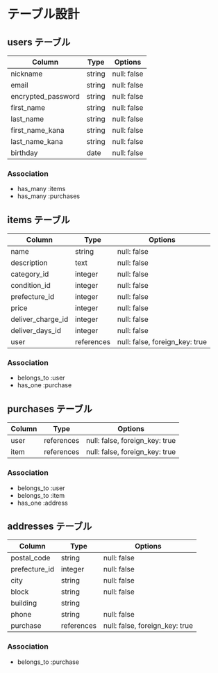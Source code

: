 # テーブル設計

## users テーブル

| Column              | Type     | Options     |
| ------------------ | ---------| ----------- |
| nickname           | string   | null: false |
| email              | string   | null: false |
| encrypted_password | string   | null: false |
| first_name         | string   | null: false |
| last_name          | string   | null: false |
| first_name_kana    | string   | null: false |
| last_name_kana     | string   | null: false |
| birthday           | date     | null: false |

### Association
- has_many :items
- has_many :purchases

## items テーブル

| Column            | Type        | Options                        |
| ------------------| ------------| -------------------------------|
| name              | string      | null: false                    |
| description       | text        | null: false                    |
| category_id       | integer     | null: false                    |
| condition_id      | integer     | null: false                    |
| prefecture_id     | integer     | null: false                    |
| price             | integer     | null: false                    |
| deliver_charge_id | integer      | null: false                    |
| deliver_days_id   | integer      | null: false                    |
| user              | references  | null: false, foreign_key: true |

### Association
- belongs_to :user
- has_one :purchase

## purchases テーブル

| Column  | Type        | Options                        |
| ------- | ----------- | ------------------------------ |
| user    | references  | null: false, foreign_key: true |
| item    | references  | null: false, foreign_key: true |


### Association
- belongs_to :user
- belongs_to :item
- has_one :address

## addresses テーブル

| Column          | Type       | Options                        |
| --------------- | ---------- | ------------------------------ |
| postal_code     | string     | null: false                    |
| prefecture_id   | integer    | null: false                    |
| city            | string     | null: false                    |
| block           | string     | null: false                    |
| building        | string     |                                |
| phone           | string     | null: false                    |
| purchase        | references | null: false, foreign_key: true |

### Association
- belongs_to :purchase